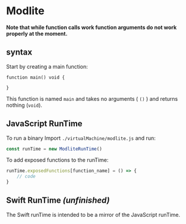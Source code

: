 # Modlite

**Note that while function calls work function arguments do not work properly at the moment.**

## syntax

Start by creating a main function:

```modlite
function main() void {
	
}
```

This function is named `main` and takes no arguments ( `()` ) and returns nothing (`void`).

## JavaScript RunTime

To run a binary Import `./virtualMachine/modlite.js` and run:
```JavaScript
const runTime = new ModliteRunTime()
```

To add exposed functions to the runTime:
```JavaScript
runTime.exposedFunctions[function_name] = () => {
	// code
}
```

## Swift RunTime _(unfinished)_

The Swift runTime is intended to be a mirror of the JavaScript runTime.